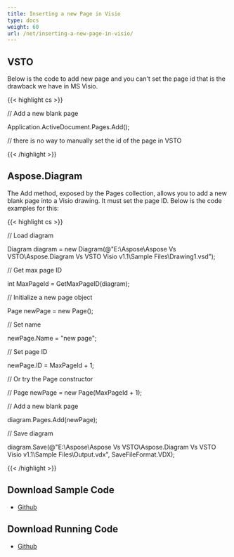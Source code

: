 ```yaml
---
title: Inserting a new Page in Visio
type: docs
weight: 60
url: /net/inserting-a-new-page-in-visio/
---
```


## **VSTO**
Below is the code to add new page and you can't set the page id that is the drawback we have in MS Visio.

{{< highlight cs >}}

  // Add a new blank page

 Application.ActiveDocument.Pages.Add();

 // there is no way to manually set the id of the page in VSTO

{{< /highlight >}}
## **Aspose.Diagram**
The Add method, exposed by the Pages collection, allows you to add a new blank page into a Visio drawing. It must set the page ID.
Below is the code examples for this:

{{< highlight cs >}}

  // Load diagram

 Diagram diagram = new Diagram(@"E:\Aspose\Aspose Vs VSTO\Aspose.Diagram Vs VSTO Visio v1.1\Sample Files\Drawing1.vsd");

 // Get max page ID

 int MaxPageId = GetMaxPageID(diagram);

 // Initialize a new page object

 Page newPage = new Page();

 // Set name

 newPage.Name = "new page";

 // Set page ID

 newPage.ID = MaxPageId + 1;

 // Or try the Page constructor

 // Page newPage = new Page(MaxPageId + 1);

 // Add a new blank page

 diagram.Pages.Add(newPage);

 // Save diagram

 diagram.Save(@"E:\Aspose\Aspose Vs VSTO\Aspose.Diagram Vs VSTO Visio v1.1\Sample Files\Output.vdx", SaveFileFormat.VDX);


{{< /highlight >}}
## **Download Sample Code**
- [Github](https://github.com/aspose-diagram/Aspose.Diagram-for-.NET/releases/tag/AsposeDiagramVsVSTOv1.1)
## **Download Running Code**
- [Github](https://github.com/aspose-diagram/Aspose.Diagram-for-.NET/tree/master/Plugins/Aspose.Diagram%20Vs%20VSTO%20Visio/Code%20Comparison%20of%20Common%20Features/Inserting%20a%20New%20Page)
